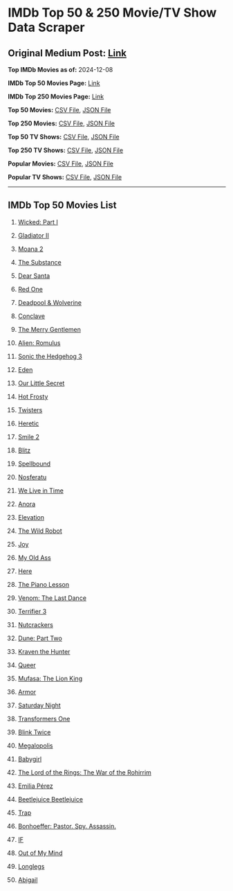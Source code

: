 # IMDb Top 50 & 250 Movie/TV Show Data Scraper

## Original Medium Post: [Link](https://medium.com/@nishantsahoo/which-movie-should-i-watch-5c83a3c0f5b1)

**Top IMDb Movies as of:** 2024-12-08

**IMDb Top 50 Movies Page:** [Link](https://www.imdb.com/search/title/?title_type=feature&release_date=2024-01-01,2024-12-31)

**IMDb Top 250 Movies Page:** [Link](https://www.imdb.com/chart/top/)

**Top 50 Movies:** [CSV File](/data/top50/movies.csv), [JSON File](/data/top50/movies.json)

**Top 250 Movies:** [CSV File](/data/top250/movies.csv), [JSON File](/data/top250/movies.json)

**Top 50 TV Shows:** [CSV File](/data/top50/shows.csv), [JSON File](/data/top50/shows.json)

**Top 250 TV Shows:** [CSV File](/data/top250/shows.csv), [JSON File](/data/top250/shows.json)

**Popular Movies:** [CSV File](/data/popular/movies.csv), [JSON File](/data/popular/movies.json)

**Popular TV Shows:** [CSV File](/data/popular/shows.csv), [JSON File](/data/popular/shows.json)

---

## IMDb Top 50 Movies List

1. [Wicked: Part I](https://www.imdb.com/title/tt1262426/)

2. [Gladiator II](https://www.imdb.com/title/tt9218128/)

3. [Moana 2](https://www.imdb.com/title/tt13622970/)

4. [The Substance](https://www.imdb.com/title/tt17526714/)

5. [Dear Santa](https://www.imdb.com/title/tt2396431/)

6. [Red One](https://www.imdb.com/title/tt14948432/)

7. [Deadpool & Wolverine](https://www.imdb.com/title/tt6263850/)

8. [Conclave](https://www.imdb.com/title/tt20215234/)

9. [The Merry Gentlemen](https://www.imdb.com/title/tt32368345/)

10. [Alien: Romulus](https://www.imdb.com/title/tt18412256/)

11. [Sonic the Hedgehog 3](https://www.imdb.com/title/tt18259086/)

12. [Eden](https://www.imdb.com/title/tt23149780/)

13. [Our Little Secret](https://www.imdb.com/title/tt31022050/)

14. [Hot Frosty](https://www.imdb.com/title/tt32359447/)

15. [Twisters](https://www.imdb.com/title/tt12584954/)

16. [Heretic](https://www.imdb.com/title/tt28015403/)

17. [Smile 2](https://www.imdb.com/title/tt29268110/)

18. [Blitz](https://www.imdb.com/title/tt15939198/)

19. [Spellbound](https://www.imdb.com/title/tt7215232/)

20. [Nosferatu](https://www.imdb.com/title/tt5040012/)

21. [We Live in Time](https://www.imdb.com/title/tt27131358/)

22. [Anora](https://www.imdb.com/title/tt28607951/)

23. [Elevation](https://www.imdb.com/title/tt23558280/)

24. [The Wild Robot](https://www.imdb.com/title/tt29623480/)

25. [Joy](https://www.imdb.com/title/tt10243672/)

26. [My Old Ass](https://www.imdb.com/title/tt18559464/)

27. [Here](https://www.imdb.com/title/tt18272208/)

28. [The Piano Lesson](https://www.imdb.com/title/tt15507512/)

29. [Venom: The Last Dance](https://www.imdb.com/title/tt16366836/)

30. [Terrifier 3](https://www.imdb.com/title/tt27911000/)

31. [Nutcrackers](https://www.imdb.com/title/tt30144381/)

32. [Dune: Part Two](https://www.imdb.com/title/tt15239678/)

33. [Kraven the Hunter](https://www.imdb.com/title/tt8790086/)

34. [Queer](https://www.imdb.com/title/tt24176060/)

35. [Mufasa: The Lion King](https://www.imdb.com/title/tt13186482/)

36. [Armor](https://www.imdb.com/title/tt29252358/)

37. [Saturday Night](https://www.imdb.com/title/tt27657135/)

38. [Transformers One](https://www.imdb.com/title/tt8864596/)

39. [Blink Twice](https://www.imdb.com/title/tt14858658/)

40. [Megalopolis](https://www.imdb.com/title/tt10128846/)

41. [Babygirl](https://www.imdb.com/title/tt30057084/)

42. [The Lord of the Rings: The War of the Rohirrim](https://www.imdb.com/title/tt14824600/)

43. [Emilia Pérez](https://www.imdb.com/title/tt20221436/)

44. [Beetlejuice Beetlejuice](https://www.imdb.com/title/tt2049403/)

45. [Trap](https://www.imdb.com/title/tt26753003/)

46. [Bonhoeffer: Pastor. Spy. Assassin.](https://www.imdb.com/title/tt26237514/)

47. [IF](https://www.imdb.com/title/tt11152168/)

48. [Out of My Mind](https://www.imdb.com/title/tt5012320/)

49. [Longlegs](https://www.imdb.com/title/tt23468450/)

50. [Abigail](https://www.imdb.com/title/tt27489557/)
